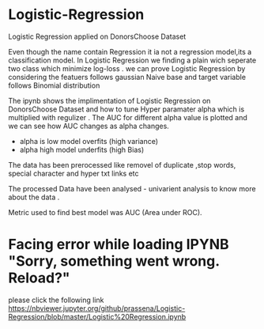 # Logistic-Regression
Logistic Regression applied on DonorsChoose Dataset

Even though the name contain Regression it ia not a regression model,its a classification model.
In Logistic Regression we finding a plain wich seperate two class which minimize log-loss .
we can prove Logistic Regression by considering the featuers follows gaussian Naive base  and target variable follows Binomial distribution

The ipynb shows the implimentation of Logistic Regression on DonorsChoose Dataset and how to tune Hyper paramater alpha which is multiplied with regulizer .
The AUC for different alpha value is plotted and we can see how AUC changes as alpha changes.
* alpha is low model overfits (high variance)
* alpha high model underfits (high Bias)

The data has been prerocessed like removel of duplicate ,stop words, special character and hyper txt links etc

The processed Data have been analysed - univarient analysis to know more about the data .

Metric used to find best model was AUC (Area under ROC).

# Facing error while loading IPYNB "Sorry, something went wrong. Reload?"
please click the following link
https://nbviewer.jupyter.org/github/prassena/Logistic-Regression/blob/master/Logistic%20Regression.ipynb

